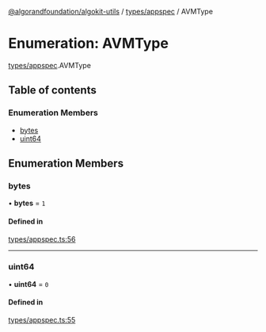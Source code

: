 [@algorandfoundation/algokit-utils](../README.md) / [types/appspec](../modules/types_appspec.md) / AVMType

# Enumeration: AVMType

[types/appspec](../modules/types_appspec.md).AVMType

## Table of contents

### Enumeration Members

- [bytes](types_appspec.AVMType.md#bytes)
- [uint64](types_appspec.AVMType.md#uint64)

## Enumeration Members

### bytes

• **bytes** = ``1``

#### Defined in

[types/appspec.ts:56](https://github.com/algorandfoundation/algokit-utils-ts/blob/600c806/src/types/appspec.ts#L56)

___

### uint64

• **uint64** = ``0``

#### Defined in

[types/appspec.ts:55](https://github.com/algorandfoundation/algokit-utils-ts/blob/600c806/src/types/appspec.ts#L55)
